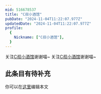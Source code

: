 ```yaml
---
mid: 516678537
title: "C叔小酒馆"
pubDate: "2024-11-04T11:22:07.977Z"
updatedDate: "2024-11-04T11:22:07.977Z"
profile:
  {
    Nickname: ["C叔小酒馆"],
  }
---
```


关注[C叔小酒馆](https://space.bilibili.com/516678537)谢谢喵~ 关注[C叔小酒馆](https://space.bilibili.com/516678537)谢谢喵~

## 此条目有待补充
你可以在[这里](https://github.com/Yuhanawa/VTuber.ICU/edit/master/src/content/v/C叔小酒馆/index.md)编辑本文
